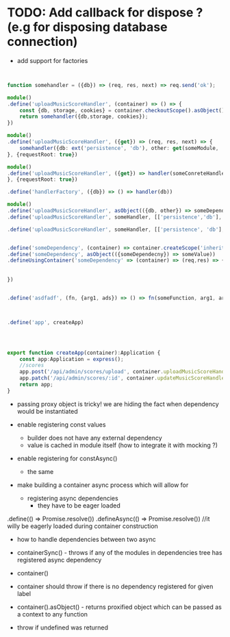 # TODO: Add callback for dispose ? (e.g for disposing database connection)

* add support for factories
```typescript


function somehandler = ({db}) => (req, res, next) => req.send('ok');

module()
.define('uploadMusicScoreHandler', (container) => () => {
    const {db, storage, cookies} = container.checkoutScope().asObject();
    return somehandler({db,storage, cookies});
})

module()
.define('uploadMusicScoreHandler', ({get}) => (req, res, next) => {
    somehandler({db: ext('persistence', 'db'), other: get(someModule, 'someDependency'),req,res})
}, {requestRoot: true})

module()
.define('uploadMusicScoreHandler', ({get}) => handler(someConreteHandler, () => ({db: get(persistenceModule, 'db')})))
}, {requestRoot: true})

.define('handlerFactory', ({db}) => () => handler(db))

module()
.define('uploadMusicScoreHandler', asObject(({db, other}) => someDependency))
.define('uploadMusicScoreHandler', someHandler, [['persistence','db'], ['other'], ['someOther']])

.define('uploadMusicScoreHandler', someHandler, [['persistence', 'db'], {obj: ['other']}])


.define('someDependency', (container) => container.createScope('inherit'|'clean').)
.define('someDependency', asObject(({someDependecny}) => someValue))
.defineUsingContainer('someDependency' => (container) => (req,res) => {
    
    
})


.define('asdfadf', (fn, {arg1, ads}) => () => fn(someFunction, arg1, arg2));



.define('app', createApp)




export function createApp(container):Application {
    const app:Application = express();
    //scores
    app.post('/api/admin/scores/upload', container.uploadMusicScoreHandler);
    app.patch('/api/admin/scores/:id', container.updateMusicScoreHandler);
    return app;
}
```


* passing proxy object is tricky! we are hiding the fact when dependency would be instantiated

* enable registering const values
    * builder does not have any external dependency
    * value is cached in module itself (how to integrate it with mocking ?)
    
* enable registering for constAsync()
    * the same 

* make building a container async process which will allow for
    * registering async dependencies
        * they have to be eager loaded
        
        
        
.define(() => Promise.resolve())
.defineAsync(() => Promise.resolve()) //it willy be eagerly loaded during container construction

- how to handle dependencies between two async 



- containerSync() - throws if any of the modules in dependencies tree has registered async dependency
- container()
- container should throw if there is no dependency registered for given label

- container().asObject() - returns proxified object which can be passed as a context to any function


- throw if undefined was returned  





